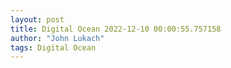 ```yaml
---
layout: post
title: Digital Ocean 2022-12-10 00:00:55.757158
author: "John Lukach"
tags: Digital Ocean
---
```


